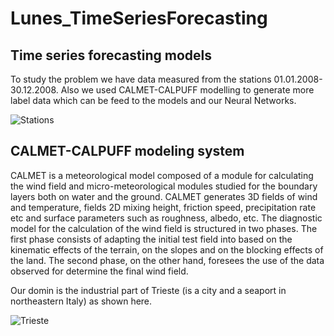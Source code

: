 # Lunes_TimeSeriesForecasting
Time series forecasting models
---
To study the problem we have data measured from the stations  01.01.2008-30.12.2008. Also we used CALMET-CALPUFF modelling to generate more label data which can be feed to the models and our Neural Networks.

![Stations](https://github.com/Foroozani/Lunes_TimeSeriesForecasting/blob/main/images/stations.png)

## CALMET-CALPUFF modeling system
CALMET is a meteorological model composed of a module for calculating the wind field and micro-meteorological modules studied for the boundary layers both on water and the ground. CALMET generates 3D fields of wind and temperature, fields 2D mixing height, friction speed, precipitation rate etc and surface parameters such as roughness, albedo, etc. The diagnostic model for the calculation of the wind field is structured in two phases. The first phase consists of adapting the initial test field into based on the kinematic  effects of the terrain, on the slopes and on the blocking effects of the land.  The second phase, on the other hand, foresees the use of the data observed for determine the final wind field.

Our domin is the industrial part of Trieste (is a city and a seaport in northeastern Italy) as shown here. 

![Trieste](https://github.com/Foroozani/Lunes_TimeSeriesForecasting/blob/main/images/Domain.png)
